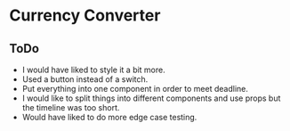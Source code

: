 # Currency Converter
## ToDo
- I would have liked to style it a bit more.
- Used a button instead of a switch.
- Put everything into one component in order to meet deadline.
- I would like to split things into different components and use props but the timeline was too short.
- Would have liked to do more edge case testing.


